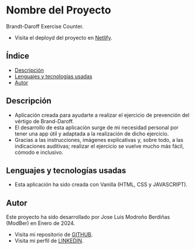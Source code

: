 # Nombre del Proyecto

Brandt-Daroff Exercise Counter.

- Visita el deployd del proyecto en [Netlify](https://brandt-daroff-counter.netlify.app/).

## Índice

- [Descripción](#descripción)
- [Lenguajes y tecnologías usadas](#lenguajes-usados)
- [Autor](#autor)

## Descripción

- Aplicación creada para ayudarte a realizar el ejercicio de prevención del vértigo de Brand-Daroff.
- El desarrollo de esta aplicación surge de mi necesidad personal por tener una app útil y adaptada a la realización de dicho ejercicio.
- Gracias a las instrucciones, imágenes explicativas y, sobre todo, a las indicaciones auditivas; realizar el ejercicio se vuelve mucho más fácil, cómodo e inclusivo.

## Lenguajes y tecnologías usadas

- Esta aplicación ha sido creada con Vanilla (HTML, CSS y JAVASCRIPT).

## Autor

Este proyecto ha sido desarrollado por Jose Luis Modroño Berdiñas (ModBer) en Enero de 2024.

- Visita mi repositorio de [GITHUB](https://github.com/JoseLuisModBer).
- Visita mi perfil de [LINKEDIN](https://www.linkedin.com/in/joseluismodro%C3%B1oberdi%C3%B1as/).
